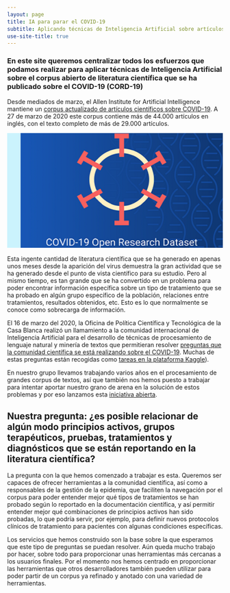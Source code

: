 ```yaml
---
layout: page
title: IA para parar el COVID-19
subtitle: Aplicando técnicas de Inteligencia Artificial sobre artículos científicos relacionados con el COVID-19
use-site-title: true
---
```


### En este site queremos centralizar todos los esfuerzos que podamos realizar para aplicar técnicas de Inteligencia Artificial sobre el corpus abierto de literatura científica que se ha publicado sobre el COVID-19 (CORD-19)

Desde mediados de marzo, el Allen Institute for Artificial Intelligence mantiene un [corpus actualizado de artículos científicos sobre COVID-19](https://pages.semanticscholar.org/coronavirus-research). A 27 de marzo de 2020 este corpus contiene más de 44.000 artículos en inglés, con el texto completo de más de 29.000 artículos.

![CORD-19](./img/cord-19.png)

Esta ingente cantidad de literatura científica que se ha generado en apenas unos meses desde la aparición del virus demuestra la gran actividad que se ha generado desde el punto de vista científico para su estudio. Pero al mismo tiempo, es tan grande que se ha convertido en un problema para poder encontrar información específica sobre un tipo de tratamiento que se ha probado en algún grupo específico de la población, relaciones entre tratamientos, resultados obtenidos, etc. Esto es lo que normalmente se conoce como sobrecarga de información.

El 16 de marzo del 2020, la Oficina de Política Científica y Tecnológica de la Casa Blanca realizó un llamamiento a la comunidad internacional de Inteligencia Artificial para el desarrollo de técnicas de procesamiento de lenguaje natural y minería de textos que permitieran resolver [preguntas que la comunidad científica se está realizando sobre el COVID-19](https://www.whitehouse.gov/briefings-statements/call-action-tech-community-new-machine-readable-covid-19-dataset/). Muchas de estas preguntas están recogidas como [tareas en la plataforma Kaggle](https://www.kaggle.com/allen-institute-for-ai/CORD-19-research-challenge/tasks)). 

En nuestro grupo llevamos trabajando varios años en el procesamiento de grandes corpus de textos, así que también nos hemos puesto a trabajar para intentar aportar nuestro grano de arena en la solución de estos problemas y por eso lanzamos esta [iniciativa abierta](https://oeg-upm.github.io/covid19/colabora/). 

## Nuestra pregunta: ¿es posible relacionar de algún modo principios activos, grupos terapéuticos, pruebas, tratamientos y diagnósticos que se están reportando en la literatura científica?

La pregunta con la que hemos comenzado a trabajar es esta. Queremos ser capaces de ofrecer herramientas a la comunidad científica, así como a responsables de la gestión de la epidemia, que faciliten la navegación por el corpus para poder entender mejor qué tipos de tratamientos se han probado según lo reportado en la documentación científica, y así permitir entender mejor qué combinaciones de principios activos han sido probadas, lo que podría servir, por ejemplo, para definir nuevos protocolos clínicos de tratamiento para pacientes con algunas condiciones específicas.

Los servicios que hemos construido son la base sobre la que esperamos que este tipo de preguntas se puedan resolver. Aún queda mucho trabajo por hacer, sobre todo para proporcionar unas herramientas más cercanas a los usuarios finales. Por el momento nos hemos centrado en proporcionar las herramientas que otros desarrolladores también pueden utilizar para poder partir de un corpus ya refinado y anotado con una variedad de herramientas.


<!--<div class="posts-list">
  {% for post in paginator.posts %}
  <article class="post-preview">
    <a href="{{ post.url | relative_url }}">
	  <h2 class="post-title">{{ post.title }}</h2>

	  {% if post.subtitle %}
	  <h3 class="post-subtitle">
	    {{ post.subtitle }}
	  </h3>
	  {% endif %}
    </a>

    <p class="post-meta">
      Posted on {{ post.date | date: site.date_format }}
    </p>

    <div class="post-entry-container">
      {% if post.image %}
      <div class="post-image">
        <a href="{{ post.url | relative_url }}">
          <img src="{{ post.image | relative_url }}">
        </a>
      </div>
      {% endif %}
      <div class="post-entry">
        {{ post.excerpt | strip_html | xml_escape | truncatewords: site.excerpt_length }}
        {% assign excerpt_word_count = post.excerpt | number_of_words %}
        {% if post.content != post.excerpt or excerpt_word_count > site.excerpt_length %}
          <a href="{{ post.url | relative_url }}" class="post-read-more">[Read&nbsp;More]</a>
        {% endif %}
      </div>
    </div>

    {% if post.tags.size > 0 %}
    <div class="blog-tags">
      Tags:
      {% if site.link-tags %}
      {% for tag in post.tags %}
      <a href="{{ '/tags' | relative_url }}#{{- tag -}}">{{- tag -}}</a>
      {% endfor %}
      {% else %}
        {{ post.tags | join: ", " }}
      {% endif %}
    </div>
    {% endif %}

   </article>
  {% endfor %}
</div>

{% if paginator.total_pages > 1 %}
<ul class="pager main-pager">
  {% if paginator.previous_page %}
  <li class="previous">
    <a href="{{ paginator.previous_page_path | relative_url }}">&larr; Newer Posts</a>
  </li>
  {% endif %}
  {% if paginator.next_page %}
  <li class="next">
    <a href="{{ paginator.next_page_path | relative_url }}">Older Posts &rarr;</a>
  </li>
  {% endif %}
</ul>
{% endif %}-->
